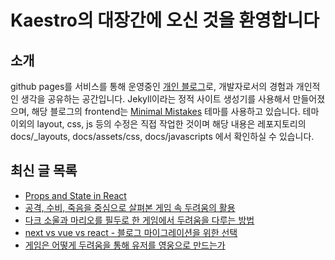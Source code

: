 # Kaestro의 대장간에 오신 것을 환영합니다

## 소개

github pages를 서비스를 통해 운영중인 [개인 블로그](https://kaestro.github.io)로, 개발자로서의 경험과 개인적인 생각을 공유하는 공간입니다. Jekyll이라는 정적 사이트 생성기를 사용해서 만들어졌으며, 해당 블로그의 frontend는 [Minimal Mistakes](https://mmistakes.github.io/minimal-mistakes/) 테마를 사용하고 있습니다. 테마 이외의 layout, css, js 등의 수정은 직접 작업한 것이며 해당 내용은 레포지토리의 docs/_layouts, docs/assets/css, docs/javascripts 에서 확인하실 수 있습니다.

## 최신 글 목록
<!-- BLOG-POST-LIST:START -->
- [Props and State in React](https://kaestro.github.io/%EA%B0%9C%EB%B0%9C%EC%9D%B4%EC%95%BC%EA%B8%B0/2024/05/25/Props-and-State-in-React.html)
- [공격, 수비, 죽음을 중심으로 살펴본 게임 속 두려움의 활용](https://kaestro.github.io/%EA%B2%8C%EC%9E%84%EC%9D%B4%EC%95%BC%EA%B8%B0/2024/05/21/%EA%B2%8C%EC%9E%84%EC%97%90%EC%84%9C-%EB%B3%BC-%EC%88%98-%EC%9E%88%EB%8A%94-%EB%91%90%EB%A0%A4%EC%9B%80%EC%9D%98-%ED%99%9C%EC%9A%A9.html)
- [다크 소울과 마리오를 필두로 한 게임에서 두려움을 다루는 방법](https://kaestro.github.io/%EA%B2%8C%EC%9E%84%EC%9D%B4%EC%95%BC%EA%B8%B0/2024/05/19/%EA%B2%8C%EC%9E%84%EC%97%90%EC%84%9C-%EB%B3%BC-%EC%88%98-%EC%9E%88%EB%8A%94-%EB%91%90%EB%A0%A4%EC%9B%80%EC%9D%98-%ED%99%9C%EC%9A%A9.html)
- [next vs vue vs react - 블로그 마이그레이션을 위한 선택](https://kaestro.github.io/%EA%B0%9C%EB%B0%9C%EC%9D%B4%EC%95%BC%EA%B8%B0/2024/05/19/blog-migration-selection.html)
- [게임은 어떻게 두려움을 통해 유저를 영웅으로 만드는가](https://kaestro.github.io/%EA%B2%8C%EC%9E%84%EC%9D%B4%EC%95%BC%EA%B8%B0/2024/05/18/%EA%B2%8C%EC%9E%84%EC%97%90%EC%84%9C-%EB%B3%BC-%EC%88%98-%EC%9E%88%EB%8A%94-%EB%91%90%EB%A0%A4%EC%9B%80%EC%9D%98-%ED%99%9C%EC%9A%A9.html)
<!-- BLOG-POST-LIST:END -->